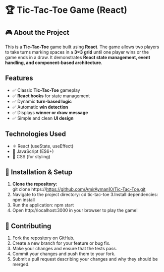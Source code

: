 # 🏆 Tic-Tac-Toe Game (React)

## 🎮 About the Project  
This is a **Tic-Tac-Toe** game built using **React**. The game allows two players to take turns marking spaces in a **3×3 grid** until one player wins or the game ends in a draw. It demonstrates **React state management, event handling, and component-based architecture**.

##  Features  
- ✅ Classic **Tic-Tac-Toe** gameplay  
- ✅ **React hooks** for state management  
- ✅ Dynamic **turn-based logic**  
- ✅ Automatic **win detection**  
- ✅ Displays **winner or draw message**  
- ✅ Simple and clean **UI design**  

##  Technologies Used
- ⚛️ React (useState, useEffect)
- 📝 JavaScript (ES6+)
- 🎨 CSS (for styling)


## 🚀 Installation & Setup  
1. **Clone the repository:**  
   git clone https://https://github.com/AmirAyman10/Tic-Tac-Toe.git
2. Navigate to the project directory:
   cd tic-tac-toe
3.Install dependencies:
   npm install
4. Run the application:
  npm start
5. Open http://localhost:3000 in your browser to play the game!

## 🤝 Contributing
1. Fork the repository on GitHub.
2. Create a new branch for your feature or bug fix.
3. Make your changes and ensure that the tests pass.
4. Commit your changes and push them to your fork.
5. Submit a pull request describing your changes and why they should be merged.
